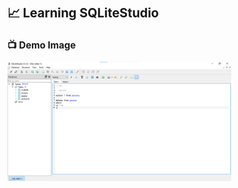 # 📈 Learning SQLiteStudio

## 📺 Demo Image 

![05](https://github.com/ArthurEstevan/Entra21_Class_Relational_Bank/blob/main/Class_01/Table_Pessoa/05-DML-Delete-Pessoas-Com-Filtro/8.png)
